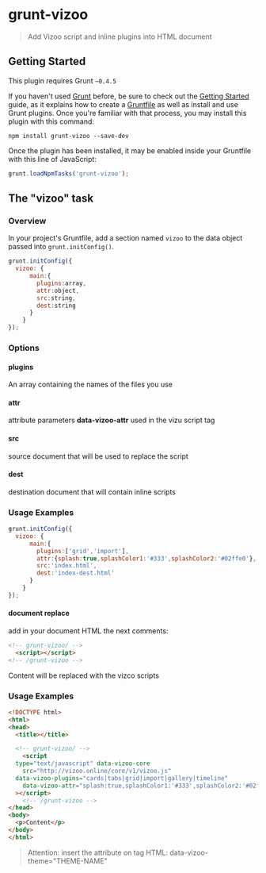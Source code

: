 
# grunt-vizoo

> Add Vizoo script and inline plugins into HTML document

## Getting Started
This plugin requires Grunt `~0.4.5`

If you haven't used [Grunt](http://gruntjs.com/) before, be sure to check out the [Getting Started](http://gruntjs.com/getting-started) guide, as it explains how to create a [Gruntfile](http://gruntjs.com/sample-gruntfile) as well as install and use Grunt plugins. Once you're familiar with that process, you may install this plugin with this command:

```shell
npm install grunt-vizoo --save-dev
```

Once the plugin has been installed, it may be enabled inside your Gruntfile with this line of JavaScript:

```js
grunt.loadNpmTasks('grunt-vizoo');
```

## The "vizoo" task

### Overview
In your project's Gruntfile, add a section named `vizoo` to the data object passed into `grunt.initConfig()`.

```js
grunt.initConfig({
  vizoo: {
      main:{
        plugins:array,
        attr:object,
        src:string,
        dest:string
      }      
    }
});
```

### Options

#### plugins

An array containing the names of the files you use

#### attr

attribute parameters **data-vizoo-attr** used in the vizu script tag

#### src

source document that will be used to replace the script

#### dest

destination document that will contain inline scripts

### Usage Examples

```js
grunt.initConfig({
  vizoo: {
      main:{
        plugins:['grid','import'],
        attr:{splash:true,splashColor1:'#333',splashColor2:'#02ffe0'},
        src:'index.html',
        dest:'index-dest.html'
      }      
    }
});
```


#### document replace

add in your document HTML the next comments:

```html
<!-- grunt-vizoo/ -->
  <script></script>
<!-- /grunt-vizoo -->
```
Content will be replaced with the vizco scripts


### Usage Examples

```html
<!DOCTYPE html>
<html>
<head>
  <title></title>

  <!-- grunt-vizoo/ -->
    <script
  type="text/javascript" data-vizoo-core
    src="http://vizoo.online/core/v1/vizoo.js"     
  data-vizoo-plugins="cards|tabs|grid|import|gallery|timeline"
    data-vizoo-attr="splash:true,splashColor1:'#333',splashColor2:'#02ffe0'"
  ></script>
    <!-- /grunt-vizoo -->
</head>
<body>
  <p>Content</p>
</body>
</html>
```


> Attention: insert the attribute on tag HTML: data-vizoo-theme="THEME-NAME"